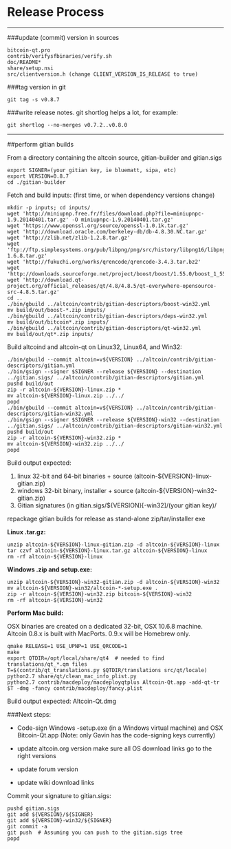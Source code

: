Release Process
====================

* * *

###update (commit) version in sources


	bitcoin-qt.pro
	contrib/verifysfbinaries/verify.sh
	doc/README*
	share/setup.nsi
	src/clientversion.h (change CLIENT_VERSION_IS_RELEASE to true)

###tag version in git

	git tag -s v0.8.7

###write release notes. git shortlog helps a lot, for example:

	git shortlog --no-merges v0.7.2..v0.8.0

* * *

##perform gitian builds

 From a directory containing the altcoin source, gitian-builder and gitian.sigs
  
	export SIGNER=(your gitian key, ie bluematt, sipa, etc)
	export VERSION=0.8.7
	cd ./gitian-builder

 Fetch and build inputs: (first time, or when dependency versions change)

	mkdir -p inputs; cd inputs/
	wget 'http://miniupnp.free.fr/files/download.php?file=miniupnpc-1.9.20140401.tar.gz' -O miniupnpc-1.9.20140401.tar.gz'
	wget 'https://www.openssl.org/source/openssl-1.0.1k.tar.gz'
	wget 'http://download.oracle.com/berkeley-db/db-4.8.30.NC.tar.gz'
	wget 'http://zlib.net/zlib-1.2.8.tar.gz'
	wget 'ftp://ftp.simplesystems.org/pub/libpng/png/src/history/libpng16/libpng-1.6.8.tar.gz'
	wget 'http://fukuchi.org/works/qrencode/qrencode-3.4.3.tar.bz2'
	wget 'http://downloads.sourceforge.net/project/boost/boost/1.55.0/boost_1_55_0.tar.bz2'
	wget 'http://download.qt-project.org/official_releases/qt/4.8/4.8.5/qt-everywhere-opensource-src-4.8.5.tar.gz'
	cd ..
	./bin/gbuild ../altcoin/contrib/gitian-descriptors/boost-win32.yml
	mv build/out/boost-*.zip inputs/
	./bin/gbuild ../altcoin/contrib/gitian-descriptors/deps-win32.yml
	mv build/out/bitcoin*.zip inputs/
	./bin/gbuild ../altcoin/contrib/gitian-descriptors/qt-win32.yml
	mv build/out/qt*.zip inputs/

 Build altcoind and altcoin-qt on Linux32, Linux64, and Win32:
  
	./bin/gbuild --commit altcoin=v${VERSION} ../altcoin/contrib/gitian-descriptors/gitian.yml
	./bin/gsign --signer $SIGNER --release ${VERSION} --destination ../gitian.sigs/ ../altcoin/contrib/gitian-descriptors/gitian.yml
	pushd build/out
	zip -r altcoin-${VERSION}-linux.zip *
	mv altcoin-${VERSION}-linux.zip ../../
	popd
	./bin/gbuild --commit altcoin=v${VERSION} ../altcoin/contrib/gitian-descriptors/gitian-win32.yml
	./bin/gsign --signer $SIGNER --release ${VERSION}-win32 --destination ../gitian.sigs/ ../altcoin/contrib/gitian-descriptors/gitian-win32.yml
	pushd build/out
	zip -r altcoin-${VERSION}-win32.zip *
	mv altcoin-${VERSION}-win32.zip ../../
	popd

  Build output expected:

  1. linux 32-bit and 64-bit binaries + source (altcoin-${VERSION}-linux-gitian.zip)
  2. windows 32-bit binary, installer + source (altcoin-${VERSION}-win32-gitian.zip)
  3. Gitian signatures (in gitian.sigs/${VERSION}[-win32]/(your gitian key)/

repackage gitian builds for release as stand-alone zip/tar/installer exe

**Linux .tar.gz:**

	unzip altcoin-${VERSION}-linux-gitian.zip -d altcoin-${VERSION}-linux
	tar czvf altcoin-${VERSION}-linux.tar.gz altcoin-${VERSION}-linux
	rm -rf altcoin-${VERSION}-linux

**Windows .zip and setup.exe:**

	unzip altcoin-${VERSION}-win32-gitian.zip -d altcoin-${VERSION}-win32
	mv altcoin-${VERSION}-win32/altcoin-*-setup.exe .
	zip -r altcoin-${VERSION}-win32.zip bitcoin-${VERSION}-win32
	rm -rf altcoin-${VERSION}-win32

**Perform Mac build:**

  OSX binaries are created on a dedicated 32-bit, OSX 10.6.8 machine.
  Altcoin 0.8.x is built with MacPorts.  0.9.x will be Homebrew only.

	qmake RELEASE=1 USE_UPNP=1 USE_QRCODE=1
	make
	export QTDIR=/opt/local/share/qt4  # needed to find translations/qt_*.qm files
	T=$(contrib/qt_translations.py $QTDIR/translations src/qt/locale)
	python2.7 share/qt/clean_mac_info_plist.py
	python2.7 contrib/macdeploy/macdeployqtplus Altcoin-Qt.app -add-qt-tr $T -dmg -fancy contrib/macdeploy/fancy.plist

 Build output expected: Altcoin-Qt.dmg

###Next steps:

* Code-sign Windows -setup.exe (in a Windows virtual machine) and
  OSX Bitcoin-Qt.app (Note: only Gavin has the code-signing keys currently)

* update altcoin.org version
  make sure all OS download links go to the right versions

* update forum version

* update wiki download links

Commit your signature to gitian.sigs:

	pushd gitian.sigs
	git add ${VERSION}/${SIGNER}
	git add ${VERSION}-win32/${SIGNER}
	git commit -a
	git push  # Assuming you can push to the gitian.sigs tree
	popd

